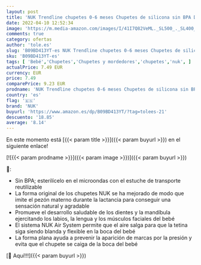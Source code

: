 ```yaml
---
layout: post
title: 'NUK Trendline chupetes 0-6 meses Chupetes de silicona sin BPA Disney Mickey Mouse  gris  2 unidades'
date: 2022-04-10 12:52:34
image: 'https://m.media-amazon.com/images/I/41I7Q82VeML._SL500_._SL400_.jpg'
comments: true
category: ofertas
author: 'tole.es'
slug: 'B09BD413YT-es NUK Trendline chupetes 0-6 meses Chupetes de silicona sin...'
sku: 'B09BD413YT-es'
tags: [ 'Bebé','Chupetes','Chupetes y mordedores','chupetes','nuk', ]
actualPrice: 7.49 EUR
currency: EUR
price: 7.49
comparePrice: 9.23 EUR
prodname: 'NUK Trendline chupetes 0-6 meses Chupetes de silicona sin BPA Disney Mickey Mouse  gris  2 unidades'
country: 'es'
flag: '🇪🇸'
brand: 'NUK'
buyurl: 'https://www.amazon.es/dp/B09BD413YT/?tag=tolees-21'
descuento: '18.85'
average: '8.14'
---
```


En este momento está [{{< param title >}}]({{< param buyurl >}}) en el siguiente enlace!

[![{{< param prodname >}}]({{< param image >}})]({{< param buyurl >}})

🔎:

- Sin BPA; esterilícelo en el microondas con el estuche de transporte reutilizable
- La forma original de los chupetes NUK se ha mejorado de modo que imite el pezón materno durante la lactancia para conseguir una sensación natural y agradable
- Promueve el desarrollo saludable de los dientes y la mandíbula ejercitando los labios, la lengua y los músculos faciales del bebé
- El sistema NUK Air System permite que el aire salga para que la tetina siga siendo blanda y flexible en la boca del bebé
- La forma plana ayuda a prevenir la aparición de marcas por la presión y evita que el chupete se caiga de la boca del bebé

[🛒 Aquí!!!]({{< param buyurl >}})
